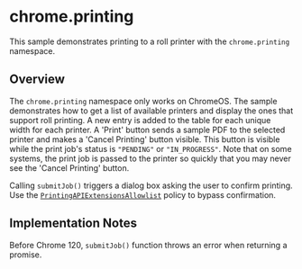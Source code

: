# chrome.printing

This sample demonstrates printing to a roll printer with the `chrome.printing` namespace.

## Overview

The `chrome.printing` namespace only works on ChromeOS. The sample demonstrates how to get a list of available printers and display the ones that support roll printing. A new entry is added to the table for each unique width for each printer.  A 'Print' button sends a sample PDF to the selected printer and makes a 'Cancel Printing' button visible. This button is visible while the print job's status is `"PENDING"` or `"IN_PROGRESS"`. Note that on some systems, the print job is passed to the printer so quickly that you may never see the 'Cancel Printing' button.

Calling `submitJob()` triggers a dialog box asking the user to confirm printing. Use the [`PrintingAPIExtensionsAllowlist`](https://chromeenterprise.google/policies/#PrintingAPIExtensionsAllowlist") policy to bypass confirmation.

## Implementation Notes

Before Chrome 120, `submitJob()` function throws an error when returning a promise.
